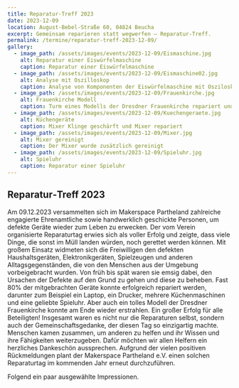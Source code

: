 ```yaml
---
title: Reparatur‑Treff 2023
date: 2023-12-09
location: August-Bebel-Straße 60, 04824 Beucha
excerpt: Gemeinsam reparieren statt wegwerfen – Reparatur‑Treff.
permalink: /termine/reparatur-treff-2023-12-09/
gallery:
  - image_path: /assets/images/events/2023-12-09/Eismaschine.jpg
    alt: Reparatur einer Eiswürfelmaschine
    caption: Reparatur einer Eiswürfelmaschine
  - image_path: /assets/images/events/2023-12-09/Eismaschine02.jpg
    alt: Analyse mit Oszilloskop
    caption: Analyse von Komponenten der Eiswürfelmaschine mit Osziloskop, Labornetzteil und Steckplatine
  - image_path: /assets/images/events/2023-12-09/Frauenkirche.jpg
    alt: Frauenkirche Modell
    caption: Turm eines Modells der Dresdner Frauenkirche repariert und Probleme mit der Beleuchtung analysiert (defektes Netzteil)
  - image_path: /assets/images/events/2023-12-09/Kuechengeraete.jpg
    alt: Küchengeräte
    caption: Mixer Klinge geschärft und Mixer repariert
  - image_path: /assets/images/events/2023-12-09/Mixer.jpg
    alt: Mixer gereinigt
    caption: Der Mixer wurde zusätzlich gereinigt
  - image_path: /assets/images/events/2023-12-09/Spieluhr.jpg
    alt: Spieluhr
    caption: Reparatur einer Spieluhr
---
```

## Reparatur‑Treff 2023

Am 09.12.2023 versammelten sich im Makerspace Partheland zahlreiche engagierte Ehrenamtliche sowie handwerklich geschickte Personen, um defekte Geräte wieder zum Leben zu erwecken. Der vom Verein organisierte Reparaturtag erwies sich als voller Erfolg und zeigte, dass viele Dinge, die sonst im Müll landen würden, noch gerettet werden können.
Mit großem Einsatz widmeten sich die Freiwilligen den defekten Haushaltsgeräten, Elektronikgeräten, Spielzeugen und anderen Alltagsgegenständen, die von den Menschen aus der Umgebung vorbeigebracht wurden. Von früh bis spät waren sie emsig dabei, den Ursachen der Defekte auf den Grund zu gehen und diese zu beheben. Fast 80% der mitgebrachten Geräte konnte erfolgreich repariert werden, darunter zum Beispiel ein Laptop, ein Drucker, mehrere Küchenmaschinen und eine geliebte Spieluhr. Aber auch ein tolles Modell der Dresdner Frauenkirche konnte am Ende wieder erstrahlen. Ein großer Erfolg für alle Beteiligten!
Insgesamt waren es nicht nur die Reparaturen selbst, sondern auch der Gemeinschaftsgedanke, der diesen Tag so einzigartig machte. Menschen kamen zusammen, um anderen zu helfen und ihr Wissen und ihre Fähigkeiten weiterzugeben. Dafür möchten wir allen Helfern ein herzliches Dankeschön aussprechen.
Aufgrund der vielen positiven Rückmeldungen plant der Makerspace Partheland e.V. einen solchen Reparaturtag im kommenden Jahr erneut durchzuführen.

Folgend ein paar ausgewählte Impressionen.
